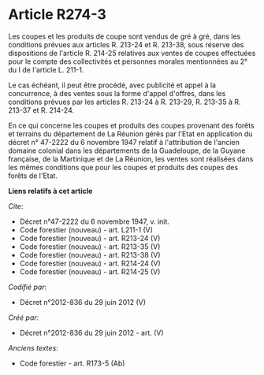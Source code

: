# Article R274-3

Les coupes et les produits de coupe sont vendus de gré à gré, dans les conditions prévues aux articles R. 213-24 et R.
213-38, sous réserve des dispositions de l'article R. 214-25 relatives aux ventes de coupes effectuées pour le compte des
collectivités et personnes morales mentionnées au 2° du I de l'article L. 211-1.

Le cas échéant, il peut être procédé, avec publicité et appel à la concurrence, à des ventes sous la forme d'appel d'offres,
dans les conditions prévues par les articles R. 213-24 à R. 213-29, R. 213-35 à R. 213-37 et R. 214-24.

En ce qui concerne les coupes et produits des coupes provenant des forêts et terrains du département de La Réunion gérés par
l'Etat en application du décret n° 47-2222 du 6 novembre 1947 relatif à l'attribution de l'ancien domaine colonial dans les
départements de la Guadeloupe, de la Guyane française, de la Martinique et de La Réunion, les ventes sont réalisées dans les
mêmes conditions que pour les coupes et produits des coupes des forêts de l'Etat.

**Liens relatifs à cet article**

_Cite_:

  - Décret n°47-2222 du 6 novembre 1947, v. init.
  - Code forestier (nouveau) - art. L211-1 (V)
  - Code forestier (nouveau) - art. R213-24 (V)
  - Code forestier (nouveau) - art. R213-35 (V)
  - Code forestier (nouveau) - art. R213-38 (V)
  - Code forestier (nouveau) - art. R214-24 (V)
  - Code forestier (nouveau) - art. R214-25 (V)

_Codifié par_:

  - Décret n°2012-836 du 29 juin 2012 (V)

_Créé par_:

  - Décret n°2012-836 du 29 juin 2012 - art. (V)

_Anciens textes_:

  - Code forestier - art. R173-5 (Ab)
